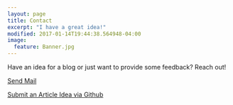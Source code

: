 ```yaml
---
layout: page
title: Contact
excerpt: "I have a great idea!"
modified: 2017-01-14T19:44:38.564948-04:00
image:
  feature: Banner.jpg
---
```


Have an idea for a blog or just want to provide some feedback? Reach out!

<a href="mailto:tracy@techlady.ninja?Subject=TechLady Suggestion" target="_top">Send Mail</a>

<a href="https://github.com/tracom1/tracom1.github.io/pulls">Submit an Article Idea via Github</a>
